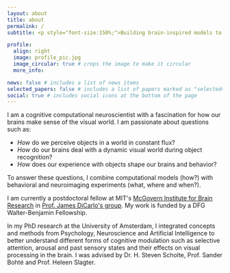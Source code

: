```yaml
---
layout: about
title: about
permalink: /
subtitle: <p style="font-size:150%;">Building brain-inspired models to understand visual cognition.</p>

profile:
  align: right
  image: profile_pic.jpg
  image_circular: true # crops the image to make it circular
  more_info: 

news: false # includes a list of news items
selected_papers: false # includes a list of papers marked as "selected={true}"
social: true # includes social icons at the bottom of the page
---
```


I am a cognitive computational neuroscientist with a fascination for how our brains make sense of the visual world. 
I am passionate about questions such as: 
- *How* do we perceive objects in a world in constant flux? 
- *How* do our brains deal with a dynamic visual world during object recognition? 
- *How* does our experience with objects shape our brains and behavior?

To answer these questions, I combine computational models (how?) with behavioral and neuroimaging experiments (what, where and when?).

I am currently a postdoctoral fellow at MIT's [McGovern Institute for Brain Research](https://mcgovern.mit.edu/) in [Prof. James DiCarlo's group](https://dicarlolab.mit.edu/).
My work is funded by a DFG Walter-Benjamin Fellowship.

In my PhD research at the University of Amsterdam, I integrated concepts and methods from Psychology, Neuroscience and Artificial Intelligence to better understand different forms of cognitive modulation such as selective attention, arousal and past sensory states and their effects on visual processing in the brain. I was advised by Dr. H. Steven Scholte, Prof. Sander Bohté and Prof. Heleen Slagter.

